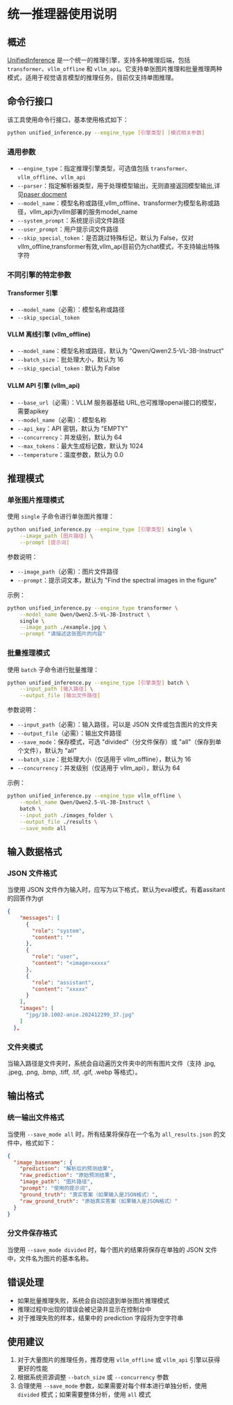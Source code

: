 # 统一推理器使用说明

## 概述

[UnifiedInference](file:///mnt/petrelfs/zenghuazheng/workspace/vlm_utils/unified_inference.py#L15-L278) 是一个统一的推理引擎，支持多种推理后端，包括 `transformer`、`vllm_offline` 和 `vllm_api`。它支持单张图片推理和批量推理两种模式，适用于视觉语言模型的推理任务，目前仅支持单图推理。

## 命令行接口

该工具使用命令行接口，基本使用格式如下：

```bash
python unified_inference.py --engine_type [引擎类型] [模式相关参数]
```

### 通用参数

- `--engine_type`：指定推理引擎类型，可选值包括 `transformer`、`vllm_offline`、`vllm_api`
- `--parser`：指定解析器类型，用于处理模型输出，无则直接返回模型输出,详见[paser docment](./parser/Parser.md)
- `--model_name`：模型名称或路径,vllm_offline、transformer为模型名称或路径，vllm_api为vllm部署的服务model_name
- `--system_prompt`：系统提示词文件路径
- `--user_prompt`：用户提示词文件路径
- `--skip_special_token`：是否跳过特殊标记，默认为 False，仅对vllm_offline,transformer有效,vllm_api目前仍为chat模式，不支持输出特殊字符

### 不同引擎的特定参数

#### Transformer 引擎
- `--model_name`（必需）：模型名称或路径
- `--skip_special_token`

#### VLLM 离线引擎 (vllm_offline)
- `--model_name`：模型名称或路径，默认为 "Qwen/Qwen2.5-VL-3B-Instruct"
- `--batch_size`：批处理大小，默认为 16
- `--skip_special_token` : 默认为 False
#### VLLM API 引擎 (vllm_api)
- `--base_url`（必需）：VLLM 服务器基础 URL,也可推理openai接口的模型，需要apikey
- `--model_name`（必需）：模型名称
- `--api_key`：API 密钥，默认为 "EMPTY"
- `--concurrency`：并发级别，默认为 64
- `--max_tokens`：最大生成标记数，默认为 1024
- `--temperature`：温度参数，默认为 0.0

## 推理模式

### 单张图片推理模式

使用 `single` 子命令进行单张图片推理：

```bash
python unified_inference.py --engine_type [引擎类型] single \
    --image_path [图片路径] \
    --prompt [提示词]
```

参数说明：
- `--image_path`（必需）：图片文件路径
- `--prompt`：提示词文本，默认为 "<image>Find the spectral images in the figure"

示例：
```bash
python unified_inference.py --engine_type transformer \
    --model_name Qwen/Qwen2.5-VL-3B-Instruct \
    single \
    --image_path ./example.jpg \
    --prompt "请描述这张图片的内容"
```

### 批量推理模式

使用 `batch` 子命令进行批量推理：

```bash
python unified_inference.py --engine_type [引擎类型] batch \
    --input_path [输入路径] \
    --output_file [输出文件路径]
```

参数说明：
- `--input_path`（必需）：输入路径，可以是 JSON 文件或包含图片的文件夹
- `--output_file`（必需）：输出文件路径
- `--save_mode`：保存模式，可选 "divided"（分文件保存）或 "all"（保存到单个文件），默认为 "all"
- `--batch_size`：批处理大小（仅适用于 vllm_offline），默认为 16
- `--concurrency`：并发级别（仅适用于 vllm_api），默认为 64

示例：
```bash
python unified_inference.py --engine_type vllm_offline \
    --model_name Qwen/Qwen2.5-VL-3B-Instruct \
    batch \
    --input_path ./images_folder \
    --output_file ./results \
    --save_mode all
```

## 输入数据格式

### JSON 文件格式

当使用 JSON 文件作为输入时，应写为以下格式，默认为eval模式，有着assitant的回答作为gt
```json
{
    "messages": [
      {
        "role": "system",
        "content": ""
      },
      {
        "role": "user",
        "content": "<image>xxxxx"
      },
      {
        "role": "assistant",
        "content": "xxxxx"
      }
    ],
    "images": [
      "jpg/10.1002-anie.202412299_37.jpg"
    ]
  },
```


### 文件夹模式

当输入路径是文件夹时，系统会自动遍历文件夹中的所有图片文件（支持 .jpg, .jpeg, .png, .bmp, .tiff, .tif, .gif, .webp 等格式）。

## 输出格式

### 统一输出文件格式

当使用 `--save_mode all` 时，所有结果将保存在一个名为 `all_results.json` 的文件中，格式如下：

```json
{
  "image_basename": {
    "prediction": "解析后的预测结果",
    "raw_prediction": "原始预测结果",
    "image_path": "图片路径",
    "prompt": "使用的提示词",
    "ground_truth": "真实答案（如果输入是JSON格式）",
    "raw_ground_truth": "原始真实答案（如果输入是JSON格式）"
  }
}
```

### 分文件保存格式

当使用 `--save_mode divided` 时，每个图片的结果将保存在单独的 JSON 文件中，文件名为图片的基本名称。

## 错误处理

- 如果批量推理失败，系统会自动回退到单张图片推理模式
- 推理过程中出现的错误会被记录并显示在控制台中
- 对于推理失败的样本，结果中的 prediction 字段将为空字符串

## 使用建议

1. 对于大量图片的推理任务，推荐使用 `vllm_offline` 或 `vllm_api` 引擎以获得更好的性能
2. 根据系统资源调整 `--batch_size` 或 `--concurrency` 参数
3. 合理使用 `--save_mode` 参数，如果需要对每个样本进行单独分析，使用 `divided` 模式；如果需要整体分析，使用 `all` 模式